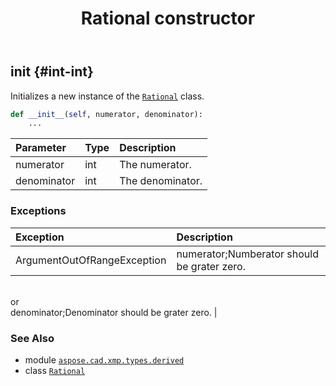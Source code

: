 ﻿---
title: Rational constructor
second_title: Aspose.CAD for Python via .NET API References
description: 
type: docs
weight: 10
url: /aspose.cad.xmp.types.derived/rational/__init__/
is_root: false
---

## __init__ {#int-int}

Initializes a new instance of the [`Rational`](/cad/python-net/aspose.cad.xmp.types.derived/rational) class.



```python
def __init__(self, numerator, denominator):
    ...
```


| Parameter | Type | Description |
| :- | :- | :- |
| numerator | int | The numerator. |
| denominator | int | The denominator. |
### Exceptions
| Exception | Description |
| :- | :- |
| ArgumentOutOfRangeException | numerator;Numberator should be grater zero.<br/>or<br/>denominator;Denominator should be grater zero. |





### See Also
* module [`aspose.cad.xmp.types.derived`](../../)
* class [`Rational`](/cad/python-net/aspose.cad.xmp.types.derived/rational)
